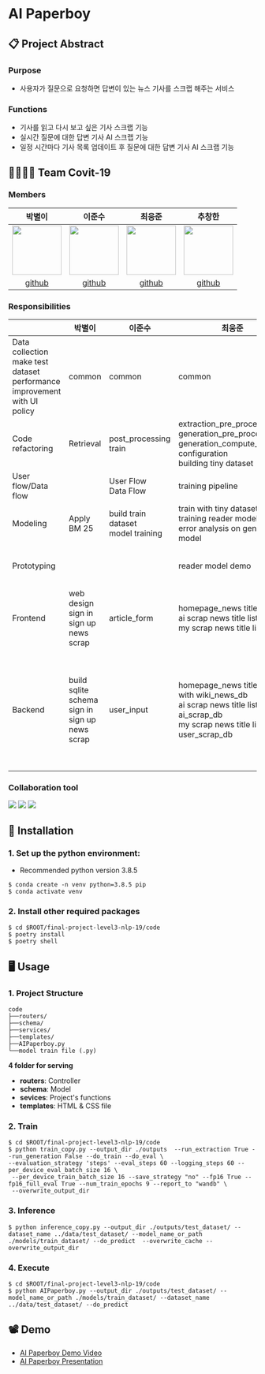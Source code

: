 # AI Paperboy

## 📋 Project Abstract

### Purpose

* 사용자가 질문으로 요청하면 답변이 있는 뉴스 기사를 스크랩 해주는 서비스

### Functions
* 기사를 읽고 다시 보고 싶은 기사 스크랩 기능
* 실시간 질문에 대한 답변 기사 AI 스크랩 기능
* 일정 시간마다 기사 목록 업데이트 후 질문에 대한 답변 기사 AI 스크랩 기능

## 👨‍👨‍👧‍👦 Team Covit-19

### Members

| <center>박별이</center> | <center>이준수</center> | <center>최웅준</center> | <center>추창한</center>
| -------- | -------- | -------- | -------- |
| [<img src="https://i.imgur.com/1zMaAt1.png" height=100px width=100px></img>](https://github.com/ParkByeolYi) | [<img src="https://i.imgur.com/o3BFRGk.png" height=100px width=100px></img>](https://github.com/JunsooLee) | [<img src="https://i.imgur.com/GzN3ZOv.png" height=100px width=100px></img>](https://github.com/woongjoonchoi) | [<img src="https://i.imgur.com/S4cM768.png" height=100px width=100px></img>](https://github.com/cnckdgks) |
| <center>[github](https://github.com/ParkByeolYi)</center> | <center>[github](https://github.com/JunsooLee)</center> | <center>[github](https://github.com/woongjoonchoi)</center> | <center>[github](https://i.imgur.com/S4cM768.png)</center> |


### Responsibilities
|                     | 박별이 | 이준수 | 최웅준 | 추창한 |
| ------------------- | ------ | ------ | ------ | ------ |
| Data collection <br> make test dataset <br> performance improvement with UI policy    | common | common | common | common |
| Code refactoring    | Retrieval | post_processing <br> train |extraction_pre_process <br>generation_pre_process <br>generation_compute_metrics <br>configuration  <br>building tiny dataset  | Retrieval |
| User flow/Data flow |        | User Flow <br> Data Flow |    training pipeline    |  User Flow<br> Data Flow  |
| Modeling            | Apply BM 25       | build train dataset <br> model training | train with tiny dataset <br>training reader model <br> error analysis on generation model         |   Apply BM 25   |
| Prototyping         |        |        |  reader model demo      |  ODQA model / Batch Serving      |
| Frontend            |  web design <br> sign in <br> sign up <br> news scrap  | article_form |  homepage_news title list <br> ai scrap news title list <br>my scrap news title list   |        |
| Backend             | build sqlite schema <br> sign in <br> sign up <br> news scrap | user_input |  homepage_news title list  with wiki_news_db<br> ai scrap news title list  with ai_scrap_db<br>my scrap news title list  with user_scrap_db     |  build layered architecture design <br> get article page and user_input with real time service <br> batch serving |


### Collaboration tool
<img src="https://img.shields.io/badge/Google Drive-4285F4?style=flat-square&logo=Google Drive&logoColor=white"/> <img src="https://img.shields.io/badge/MS ToDo-6264A7?style=flat-square&logo=Microsoft&logoColor=white"/> <img src="https://img.shields.io/badge/Notion-5E5E5E?style=flat-square&logo=Notion&logoColor=white"/> 

## 💾 Installation
### 1. Set up the python environment:
- Recommended python version 3.8.5

```
$ conda create -n venv python=3.8.5 pip
$ conda activate venv
```
### 2. Install other required packages

```
$ cd $ROOT/final-project-level3-nlp-19/code
$ poetry install
$ poetry shell
```

## 🖥 Usage
### 1. Project Structure
```
code
├──routers/
├──schema/
├──services/
├──templates/
├──AIPaperboy.py
└──model train file (.py)
```
**4 folder for serving**
- **routers**: Controller
- **schema**: Model
- **sevices**: Project's functions
- **templates**: HTML & CSS file

### 2. Train
```
$ cd $ROOT/final-project-level3-nlp-19/code
$ python train_copy.py --output_dir ./outputs  --run_extraction True --run_generation False --do_train --do_eval \
--evaluation_strategy 'steps' --eval_steps 60 --logging_steps 60 --per_device_eval_batch_size 16 \
 --per_device_train_batch_size 16 --save_strategy "no" --fp16 True --fp16_full_eval True --num_train_epochs 9 --report_to "wandb" \
 --overwrite_output_dir
```

### 3. Inference
```
$ python inference_copy.py --output_dir ./outputs/test_dataset/ --dataset_name ../data/test_dataset/ --model_name_or_path ./models/train_dataset/ --do_predict  --overwrite_cache --overwrite_output_dir
```

### 4. Execute
```
$ cd $ROOT/final-project-level3-nlp-19/code
$ python AIPaperboy.py --output_dir ./outputs/test_dataset/ --model_name_or_path ./models/train_dataset/ --dataset_name ../data/test_dataset/ --do_predict
```

## 📽 Demo
* [AI Paperboy Demo Video](https://www.youtube.com/watch?v=n7oPu7vrQ8s)
* [AI Paperboy Presentation](https://docs.google.com/presentation/d/1rpgp9knamiiqs4lITZMEiixSA8sfWyvv/edit?usp=sharing&ouid=110643334622897859461&rtpof=true&sd=true)

